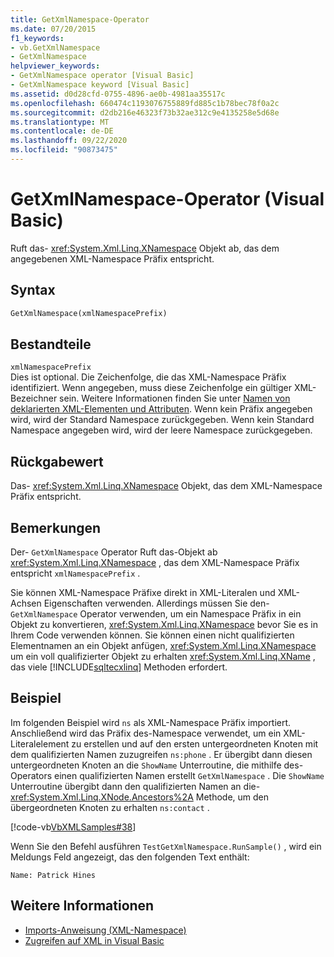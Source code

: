 ```yaml
---
title: GetXmlNamespace-Operator
ms.date: 07/20/2015
f1_keywords:
- vb.GetXmlNamespace
- GetXmlNamespace
helpviewer_keywords:
- GetXmlNamespace operator [Visual Basic]
- GetXmlNamespace keyword [Visual Basic]
ms.assetid: d0d28cfd-0755-4896-ae0b-4981aa35517c
ms.openlocfilehash: 660474c1193076755889fd885c1b78bec78f0a2c
ms.sourcegitcommit: d2db216e46323f73b32ae312c9e4135258e5d68e
ms.translationtype: MT
ms.contentlocale: de-DE
ms.lasthandoff: 09/22/2020
ms.locfileid: "90873475"
---
```

# <a name="getxmlnamespace-operator-visual-basic"></a>GetXmlNamespace-Operator (Visual Basic)

Ruft das- <xref:System.Xml.Linq.XNamespace> Objekt ab, das dem angegebenen XML-Namespace Präfix entspricht.  
  
## <a name="syntax"></a>Syntax  
  
```vb  
GetXmlNamespace(xmlNamespacePrefix)  
```  
  
## <a name="parts"></a>Bestandteile  

 `xmlNamespacePrefix`  
 Dies ist optional. Die Zeichenfolge, die das XML-Namespace Präfix identifiziert. Wenn angegeben, muss diese Zeichenfolge ein gültiger XML-Bezeichner sein. Weitere Informationen finden Sie unter [Namen von deklarierten XML-Elementen und Attributen](../../programming-guide/language-features/xml/names-of-declared-xml-elements-and-attributes.md). Wenn kein Präfix angegeben wird, wird der Standard Namespace zurückgegeben. Wenn kein Standard Namespace angegeben wird, wird der leere Namespace zurückgegeben.  
  
## <a name="return-value"></a>Rückgabewert  

 Das- <xref:System.Xml.Linq.XNamespace> Objekt, das dem XML-Namespace Präfix entspricht.  
  
## <a name="remarks"></a>Bemerkungen  

 Der- `GetXmlNamespace` Operator Ruft das-Objekt ab <xref:System.Xml.Linq.XNamespace> , das dem XML-Namespace Präfix entspricht `xmlNamespacePrefix` .  
  
 Sie können XML-Namespace Präfixe direkt in XML-Literalen und XML-Achsen Eigenschaften verwenden. Allerdings müssen Sie den- `GetXmlNamespace` Operator verwenden, um ein Namespace Präfix in ein Objekt zu konvertieren, <xref:System.Xml.Linq.XNamespace> bevor Sie es in Ihrem Code verwenden können. Sie können einen nicht qualifizierten Elementnamen an ein Objekt anfügen, <xref:System.Xml.Linq.XNamespace> um ein voll qualifizierter Objekt zu erhalten <xref:System.Xml.Linq.XName> , das viele [!INCLUDE[sqltecxlinq](~/includes/sqltecxlinq-md.md)] Methoden erfordert.  
  
## <a name="example"></a>Beispiel  

 Im folgenden Beispiel wird `ns` als XML-Namespace Präfix importiert. Anschließend wird das Präfix des-Namespace verwendet, um ein XML-Literalelement zu erstellen und auf den ersten untergeordneten Knoten mit dem qualifizierten Namen zuzugreifen `ns:phone` . Er übergibt dann diesen untergeordneten Knoten an die `ShowName` Unterroutine, die mithilfe des-Operators einen qualifizierten Namen erstellt `GetXmlNamespace` . Die `ShowName` Unterroutine übergibt dann den qualifizierten Namen an die- <xref:System.Xml.Linq.XNode.Ancestors%2A> Methode, um den übergeordneten Knoten zu erhalten `ns:contact` .  
  
 [!code-vb[VbXMLSamples#38](~/samples/snippets/visualbasic/VS_Snippets_VBCSharp/VbXMLSamples/VB/GetXmlNamespace.vb#38)]  
  
 Wenn Sie den Befehl ausführen `TestGetXmlNamespace.RunSample()` , wird ein Meldungs Feld angezeigt, das den folgenden Text enthält:  
  
 `Name: Patrick Hines`  
  
## <a name="see-also"></a>Weitere Informationen

- [Imports-Anweisung (XML-Namespace)](../statements/imports-statement-xml-namespace.md)
- [Zugreifen auf XML in Visual Basic](../../programming-guide/language-features/xml/accessing-xml.md)
